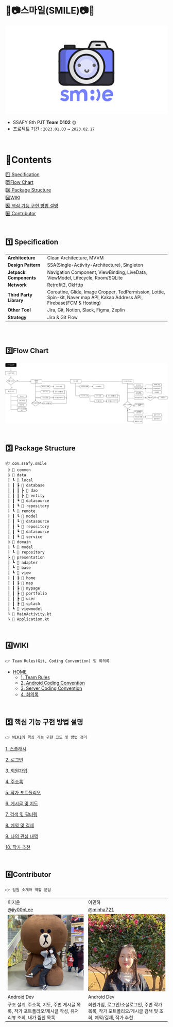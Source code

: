 # ​🧡📷스마일(​SMILE)📷🧡

![img](../wiki/image/logo.PNG)


- SSAFY 8th PJT **Team D102**​ 🌞
- 프로젝트 기간 : `2023.01.03` ~ `2023.02.17`


<br>

# :green_book:​Contents

[:one:​ Specification](#one-specification)<br>
[:two:​ Flow Chart](#two-flow-chart)<br>
[:three:​ Package Structure](#three-package-structure)<br>
[:four:​ WIKI](#four-wiki)<br>
[:five:​ 핵심 기능 구현 방법 설명](#five-핵심-기능-구현-방법-설명)<br>
[:six:​ Contributor](#six-contributor)<br>




<br>

## ​:one:​ Specification

<table class="tg">
<tbody>
  <tr>
    <td><b>Architecture</b></td>
    <td>Clean Architecture, MVVM</td>
  </tr>
<tr>
    <td><b>Design Pattern</b></td>
<td>SSA(Single-Activity-Architecture), Singleton</td>
</tr>
<tr>
    <td><b>Jetpack Components</b></td>
<td>Navigation Component, ViewBinding, LiveData, ViewModel, Lifecycle, Room/SQLite</td>
</tr>
<tr>
    <td><b>Network</b></td>
<td>Retrofit2, OkHttp</td>
</tr>
<tr>
    <td><b>Third Party Library</b></td>
    <td>Coroutine, Glide, Image Cropper, TedPermission, Lottie, Spin-kit, Naver map API, Kakao Address API, Firebase(FCM & Hosting)</td>
</tr>
<tr>
    <td><b>Other Tool</b></td>
<td>Jira, Git, Notion, Slack, Figma, Zeplin</td>
</tr>
<tr>
    <td><b>Strategy</b></td>
<td>Jira & Git Flow</td>
</tr>
</tbody>
</table>

<br>

<br>

## :two:​ Flow Chart

![img](../wiki/image/flow-chart.png)



<br>

## :three:​ Package Structure

```
📦 com.ssafy.smile
 ┣ 📂 common
 ┣ 📂 data
 ┃ ┗ 📂 local
 ┃ ┃ ┣ 📂 database
 ┃ ┃ ┃ ┣ 📂 dao
 ┃ ┃ ┃ ┣ 📂 entity
 ┃ ┃ ┗ 📂 datasource
 ┃ ┃ ┗ 📂 repository
 ┃ ┗ 📂 remote
 ┃ ┃ ┗ 📂 model
 ┃ ┃ ┗ 📂 datasource
 ┃ ┃ ┗ 📂 repository
 ┃ ┃ ┗ 📂 datasource
 ┃ ┃ ┗ 📂 service
 ┣ 📂 domain
 ┃ ┗ 📂 model
 ┃ ┗ 📂 repository
 ┣ 📂 presentation
 ┃ ┗ 📂 adapter
 ┃ ┗ 📂 base
 ┃ ┗ 📂 view
 ┃ ┃ ┣ 📂 home
 ┃ ┃ ┣ 📂 map
 ┃ ┃ ┣ 📂 mypage
 ┃ ┃ ┣ 📂 portfolio
 ┃ ┃ ┣ 📂 user
 ┃ ┃ ┣ 📂 splash
 ┃ ┗ 📂 viewmodel
 ┗ 📜 MainActivity.kt
 ┗ 📜 Application.kt
```



<br>

## :four:​ WIKI
```
👉 Team Rules(Git, Coding Convention) 및 회의록
```
- [HOME](https://lab.ssafy.com/s08-webmobile4-sub1/S08P11D102/-/wikis/Home)
  - [1. Team Rules](https://lab.ssafy.com/s08-webmobile4-sub1/S08P11D102/-/wikis/1.-Team-Rules)
  - [2. Android Coding Convention](https://lab.ssafy.com/s08-webmobile4-sub1/S08P11D102/-/wikis/2.-Android-Coding-Convention)
  - [3. Server Coding Convention]()
  - [4. 회의록]()



<br>

## :five:​ 핵심 기능 구현 방법 설명

```
👉 WIKI에 핵심 기능 구현 코드 및 방법 정리
```

[1. 스플래시]()

[2. 로그인]()

[3. 회원가입]()

[4. 주소록]()

[5. 작가 포트폴리오]()

[6. 게시글 및 지도]()

[7. 검색 및 필터링]()

[8. 예약 및 결제]()

[9. 나의 관심 내역]()

[10. 작가 추천]()




<br>

## :six:​ Contributor

```
👉 팀원 소개와 역할 분담
```

<table class="tg">
<tbody>
    <tr>
        <td>이지윤</td>
        <td>이민하</td>
    </tr>
    <tr>
        <td><a href="https://https://github.com/jiy00nLee">@jiy00nLee</a></td>
        <td><a href="https://github.com/minha721">@minha721</a></td>
    </tr>
    <tr>
        <td><img src="../wiki/contributor/profile_jiyun.jpg" width="300px"/></td>
        <td><img src="../wiki/contributor/profile_minha.jpg" width="300px"/></td>
    </tr>
    <tr>
        <td>Android Dev</td>
        <td>Android Dev</td>
    </tr>
    <tr>
        <td>구조 설계, 주소록, 지도, 주변 게시글 목록, 작가 포트폴리오/게시글 작성, 유저 리뷰 조회, 내가 찜한 목록</td>
        <td>회원가입, 로그인/소셜로그인, 주변 작가 목록, 작가 포트폴리오/게시글 검색 및 조회, 예약/결제, 작가 추천</td>
    </tr>
</tbody>
</table>


